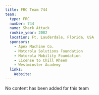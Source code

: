 ```yaml
---
title: FRC Team 744
team:
  type: FRC
  number: 744
  name: Shark Attack
  rookie_year: 2002
  location: Ft. Lauderdale, Florida, USA
  sponsors:
    - Apex Machine Co.
    - Motorola Solutions Foundation
    - Motorola Mobility Foundation
    - License to Chill Rheem
    - Westminster Academy
  links:
    Website: 
---
```

No content has been added for this team